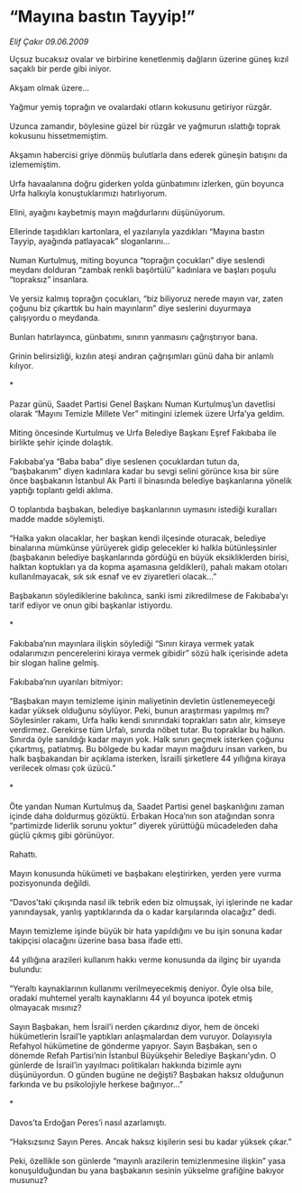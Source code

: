 # “Mayına bastın Tayyip!”

*Elif Çakır 09.06.2009*

<div class="taraf_structure_2col_1zq">
<div class="margen_n">



 <p>Uçsuz bucaksız ovalar ve birbirine kenetlenmiş dağların üzerine güneş kızıl saçaklı bir perde gibi iniyor. <br/><br/>Akşam olmak üzere... <br/><br/>Yağmur yemiş toprağın ve ovalardaki otların kokusunu getiriyor rüzgâr. <br/><br/>Uzunca zamandır, böylesine güzel bir rüzgâr ve yağmurun ıslattığı toprak kokusunu hissetmemiştim. <br/><br/>Akşamın habercisi griye dönmüş bulutlarla dans ederek güneşin batışını da izlememiştim. <br/><br/>Urfa havaalanına doğru giderken yolda günbatımını izlerken, gün boyunca Urfa halkıyla konuştuklarımızı hatırlıyorum.<br/><br/>Elini, ayağını kaybetmiş mayın mağdurlarını düşünüyorum. <br/><br/>Ellerinde taşıdıkları kartonlara, el yazılarıyla yazdıkları “Mayına bastın Tayyip, ayağında patlayacak” sloganlarını... <br/><br/>Numan Kurtulmuş, miting boyunca “toprağın çocukları” diye seslendi meydanı dolduran “zambak renkli başörtülü” kadınlara ve başları poşulu “topraksız” insanlara. <br/><br/>Ve yersiz kalmış toprağın çocukları, “biz biliyoruz nerede mayın var, zaten çoğunu biz çıkarttık bu hain mayınların” diye seslerini duyurmaya çalışıyordu o meydanda. <br/><br/>Bunları hatırlayınca, günbatımı, sınırın yanmasını çağrıştırıyor bana. <br/><br/>Grinin belirsizliği, kızılın ateşi andıran çağrışımları günü daha bir anlamlı kılıyor. <br/><br/>* <br/><br/>Pazar günü, Saadet Partisi Genel Başkanı Numan Kurtulmuş’un davetlisi olarak “Mayını Temizle Millete Ver” mitingini izlemek üzere Urfa’ya geldim. <br/><br/>Miting öncesinde Kurtulmuş ve Urfa Belediye Başkanı Eşref Fakıbaba ile birlikte şehir içinde dolaştık. <br/><br/>Fakıbaba’ya “Baba baba” diye seslenen çocuklardan tutun da, “başbakanım” diyen kadınlara kadar bu sevgi selini görünce kısa bir süre önce başbakanın İstanbul Ak Parti il binasında belediye başkanlarına yönelik yaptığı toplantı geldi aklıma. <br/><br/>O toplantıda başbakan, belediye başkanlarının uymasını istediği kuralları madde madde söylemişti. <br/><br/>“Halka yakın olacaklar, her başkan kendi ilçesinde oturacak, belediye binalarına mümkünse yürüyerek gidip gelecekler ki halkla bütünleşsinler (başbakanın belediye başkanlarında gördüğü en büyük eksikliklerden birisi, halktan koptukları ya da kopma aşamasına geldikleri), pahalı makam otoları kullanılmayacak, sık sık esnaf ve ev ziyaretleri olacak...” <br/><br/>Başbakanın söylediklerine bakılınca, sanki ismi zikredilmese de Fakıbaba’yı tarif ediyor ve onun gibi başkanlar istiyordu. <br/><br/>* <br/><br/>Fakıbaba’nın mayınlara ilişkin söylediği “Sınırı kiraya vermek yatak odalarımızın pencerelerini kiraya vermek gibidir” sözü halk içerisinde adeta bir slogan haline gelmiş. <br/><br/>Fakıbaba’nın uyarıları bitmiyor: <br/><br/>“Başbakan mayın temizleme işinin maliyetinin devletin üstlenemeyeceği kadar yüksek olduğunu söylüyor. Peki, bunun araştırması yapılmış mı? Söylesinler rakamı, Urfa halkı kendi sınırındaki toprakları satın alır, kimseye verdirmez. Gerekirse tüm Urfalı, sınırda nöbet tutar. Bu topraklar bu halkın. Sınırda öyle sanıldığı kadar mayın yok. Halk sınırı geçmek isterken çoğunu çıkartmış, patlatmış. Bu bölgede bu kadar mayın mağduru insan varken, bu halk başbakandan bir açıklama isterken, İsrailli şirketlere 44 yıllığına kiraya verilecek olması çok üzücü.” <br/><br/>* <br/><br/>Öte yandan Numan Kurtulmuş da, Saadet Partisi genel başkanlığını zaman içinde daha doldurmuş gözüktü. Erbakan Hoca’nın son atağından sonra “partimizde liderlik sorunu yoktur” diyerek yürüttüğü mücadeleden daha güçlü çıkmış gibi görünüyor. <br/><br/>Rahattı. <br/><br/>Mayın konusunda hükümeti ve başbakanı eleştirirken, yerden yere vurma pozisyonunda değildi. <br/><br/>“Davos’taki çıkışında nasıl ilk tebrik eden biz olmuşsak, iyi işlerinde ne kadar yanındaysak, yanlış yaptıklarında da o kadar karşılarında olacağız” dedi. <br/><br/>Mayın temizleme işinde büyük bir hata yapıldığını ve bu işin sonuna kadar takipçisi olacağını üzerine basa basa ifade etti. <br/><br/>44 yıllığına arazileri kullanım hakkı verme konusunda da ilginç bir uyarıda bulundu: <br/><br/>“Yeraltı kaynaklarının kullanımı verilmeyecekmiş deniyor. Öyle olsa bile, oradaki muhtemel yeraltı kaynaklarını 44 yıl boyunca ipotek etmiş olmayacak mısınız? <br/><br/>Sayın Başbakan, hem İsrail’i nerden çıkardınız diyor, hem de önceki hükümetlerin İsrail’le yaptıkları anlaşmalardan dem vuruyor. Dolayısıyla Refahyol hükümetine de gönderme yapıyor. Sayın Başbakan, sen o dönemde Refah Partisi’nin İstanbul Büyükşehir Belediye Başkanı’ydın. O günlerde de İsrail’in yayılmacı politikaları hakkında bizimle aynı düşünüyordun. O günden bugüne ne değişti? Başbakan haksız olduğunun farkında ve bu psikolojiyle herkese bağırıyor...” <br/><br/>* <br/><br/>Davos’ta Erdoğan Peres’i nasıl azarlamıştı. <br/><br/>“Haksızsınız Sayın Peres. Ancak haksız kişilerin sesi bu kadar yüksek çıkar.” <br/><br/>Peki, özellikle son günlerde “mayınlı arazilerin temizlenmesine ilişkin” yasa konuşulduğundan bu yana başbakanın sesinin yükselme grafiğine bakıyor musunuz?</p>
<br/>
<br/>
<br/>



<br/>


<div id="taraf_not">
</div>

</div>


</div>

